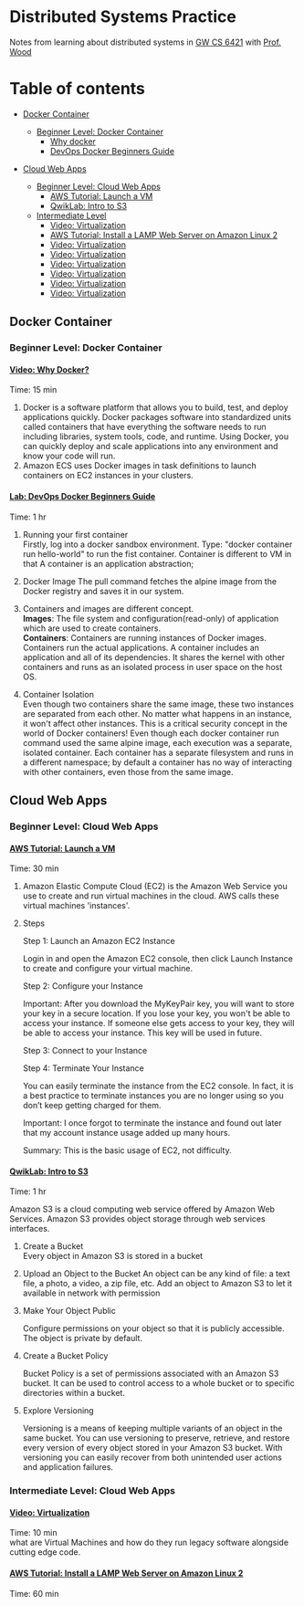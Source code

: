# Distributed Systems Practice
Notes from learning about distributed systems in [GW CS 6421](https://gwdistsys18.github.io/) with [Prof. Wood](https://faculty.cs.gwu.edu/timwood/)

# Table of contents
- [Docker Container](https://github.com/JackTedo/dist-sys-practice/#docker-container)  
	- [Beginner Level: Docker Container](https://github.com/JackTedo/dist-sys-practice/#beginner-level-docker-container)
		- [Why docker](https://github.com/JackTedo/dist-sys-practice/#video-why-docker)  
		- [DevOps Docker Beginners Guide](https://github.com/JackTedo/dist-sys-practice/#lab-devops-docker-beginners-guide)  

- [Cloud Web Apps](https://github.com/JackTedo/dist-sys-practice/#Cloud-Web-Apps)  
	- [Beginner Level: Cloud Web Apps](https://github.com/JackTedo/dist-sys-practice/#Beginner-Level-Cloud-Web-Apps)
		- [AWS Tutorial: Launch a VM](https://github.com/JackTedo/dist-sys-practice/#AWS-Tutorial-Launch-a-VM )  
		- [QwikLab: Intro to S3](https://github.com/JackTedo/dist-sys-practice/#QwikLab-Intro-to-S3)  
	- [Intermediate Level](https://github.com/JackTedo/dist-sys-practice#intermediate-level-Cloud-Web-Apps)  
		- [Video: Virtualization](https://github.com/JackTedo/dist-sys-practice#Video-Virtualization)  
		- [AWS Tutorial: Install a LAMP Web Server on Amazon Linux 2](https://github.com/JackTedo/dist-sys-practice#AWS-Tutorial-Install-a-LAMP-Web-Server-on-Amazon-Linux-2)  
		- [Video: Virtualization](https://github.com/JackTedo/dist-sys-practice#Video-Virtualization)  
		- [Video: Virtualization](https://github.com/JackTedo/dist-sys-practice#Video-Virtualization)  
		- [Video: Virtualization](https://github.com/JackTedo/dist-sys-practice#Video-Virtualization)  
		- [Video: Virtualization](https://github.com/JackTedo/dist-sys-practice#Video-Virtualization)  
		- [Video: Virtualization](https://github.com/JackTedo/dist-sys-practice#Video-Virtualization)  
		- [Video: Virtualization](https://github.com/JackTedo/dist-sys-practice#Video-Virtualization)  
		



## Docker Container
### Beginner Level: Docker Container
#### [Video: Why Docker?](https://www.youtube.com/watch?v=RYDHUTHLf8U&t=0s&list=PLBmVKD7o3L8tQzt8QPCINK9wXmKecTHlM&index=23)  
Time: 15 min   

1. Docker is a software platform that allows you to build, test, and deploy applications quickly. Docker packages software into standardized units called containers that have everything the software needs to run including libraries, system tools, code, and runtime. Using Docker, you can quickly deploy and scale applications into any environment and know your code will run. 
2. Amazon ECS uses Docker images in task definitions to launch containers on EC2 instances in your clusters.

#### [Lab: DevOps Docker Beginners Guide](https://training.play-with-docker.com/ops-s1-hello/)  
Time: 1 hr  

1. Running your first container  
	Firstly, log into a docker sandbox environment. Type: "docker container run hello-world" to run the fist container. Container is different to VM in that A container is an application abstraction;  
  
2. Docker Image
	The pull command fetches the alpine image from the Docker registry and saves it in our system.

3. Containers and images are different concept.  
	__Images__: The file system and configuration(read-only) of application which are used to create containers.   
	__Containers__: Containers are running instances of Docker images. Containers run the actual applications. A container includes an application and all of its dependencies. It shares the kernel with other containers and runs as an isolated process in user space on the host OS.  
  
4. Container Isolation  
	Even though two containers share the same image, these two instances are separated from each other. No matter what happens in an instance, it won't affect other instances. 
	This is a critical security concept in the world of Docker containers! Even though each docker container run command used the same alpine image, each execution was a separate, isolated container. Each container has a separate filesystem and runs in a different namespace; by default a container has no way of interacting with other containers, even those from the same image.
	
## Cloud Web Apps
### Beginner Level: Cloud Web Apps
#### [AWS Tutorial: Launch a VM](https://aws.amazon.com/getting-started/tutorials/launch-a-virtual-machine/)  
Time: 30 min   
1. Amazon Elastic Compute Cloud (EC2) is the Amazon Web Service you use to create and run virtual machines in the cloud. AWS calls these virtual machines 'instances'.
2. Steps
	   
	
	Step 1: Launch an Amazon EC2 Instance
	
	Login in and open the Amazon EC2 console, then click Launch Instance to create and configure your virtual machine.
	
	Step 2: Configure your Instance
	
	Important: After you download the MyKeyPair key, you will want to store your key in a secure location. If you lose your key, you won't be able to access your instance. If someone else gets access to your key, they will be able to access your instance. This key will be used in future.
	
	Step 3: Connect to your Instance
	
	Step 4: Terminate Your Instance
	
	You can easily terminate the instance from the EC2 console. In fact, it is a best practice to terminate instances you are no longer using so you don’t keep getting charged for them.
	
	Important: I once forgot to terminate the instance and found out later that my account instance usage added up many hours.
	
	
	Summary: This is the basic usage of EC2, not difficulty.

	
#### [QwikLab: Intro to S3](https://awseducate.qwiklabs.com/focuses/30?parent=catalog)  
Time: 1 hr 

 Amazon S3 is a cloud computing web service offered by Amazon Web Services. Amazon S3 provides object storage through web services interfaces. 
 
1. Create a Bucket  
	Every object in Amazon S3 is stored in a bucket  
  
2. Upload an Object to the Bucket
	An object can be any kind of file: a text file, a photo, a video, a zip file, etc. Add an object to Amazon S3 to let it available in network with permission

3. Make Your Object Public
  
	Configure permissions on your object so that it is publicly accessible. The object is private by default.
	
4. Create a Bucket Policy

	Bucket Policy is a set of permissions associated with an Amazon S3 bucket. It can be used to control access to a whole bucket or to specific directories within a bucket.

5. Explore Versioning

	Versioning is a means of keeping multiple variants of an object in the same bucket. You can use versioning to preserve, retrieve, and restore every version of every object stored in your Amazon S3 bucket. With versioning you can easily recover from both unintended user actions and application failures.



### Intermediate Level: Cloud Web Apps
#### [Video: Virtualization](https://www.youtube.com/watch?v=GIdVRB5yNsk)  
Time: 10 min   
	what are Virtual Machines and how do they run legacy software alongside cutting edge code.
	
#### [AWS Tutorial: Install a LAMP Web Server on Amazon Linux 2](https://docs.aws.amazon.com/AWSEC2/latest/UserGuide/ec2-lamp-amazon-linux-2.html)  
Time: 60 min   





